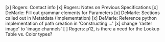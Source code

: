 [x] Rogers: Contact info
[x] Rogers: Notes on Previous Specifications
[x] DeMarle: Fill out grammar elements for Parameters
[x] DeMarle: Sections called out in Metatdata (Implementation)
[x] DeMarle: Reference python implementation of path creation in 'Constructing ...'
[x] change 'raster image' to 'image channels'
[ ] Rogers: p12, is there a need for the Lookup Table vs. Color types?


